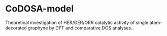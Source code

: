 # CoDOSA-model
Theoretical investigation of HER/OER/ORR catalytic activity of single atom-decorated graphyne by DFT and comparative DOS analyses.
